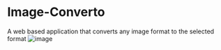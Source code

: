 # Image-Converto
A web based application that converts any image format to the selected format
![image](https://github.com/yousefturin/Image-Converto/assets/94796673/23039520-21fc-4bf0-b658-3d199e895e50)
